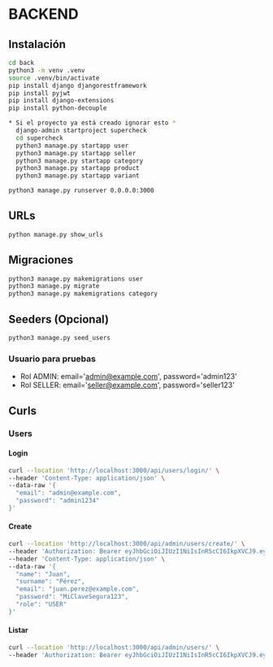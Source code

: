 # BACKEND  
## Instalación  
```bash
cd back
python3 -m venv .venv
source .venv/bin/activate
pip install django djangorestframework
pip install pyjwt
pip install django-extensions
pip install python-decouple

* Si el proyecto ya está creado ignorar esto *  
  django-admin startproject supercheck
  cd supercheck
  python3 manage.py startapp user
  python3 manage.py startapp seller
  python3 manage.py startapp category
  python3 manage.py startapp product
  python3 manage.py startapp variant

python3 manage.py runserver 0.0.0.0:3000
```  

## URLs
```bash
python manage.py show_urls
``` 

## Migraciones  
```bash
python3 manage.py makemigrations user
python3 manage.py migrate
python3 manage.py makemigrations category
```

## Seeders (Opcional)
```bash
python3 manage.py seed_users
```

### Usuario para pruebas
- Rol ADMIN: email='admin@example.com', password='admin123'
- Rol SELLER: email='seller@example.com', password='seller123'

## Curls  
### Users  
#### Login  
```bash
curl --location 'http://localhost:3000/api/users/login/' \
--header 'Content-Type: application/json' \
--data-raw '{
  "email": "admin@example.com",
  "password": "admin1234"
}'
```  
#### Create
```bash
curl --location 'http://localhost:3000/api/admin/users/create/' \
--header 'Authorization: Bearer eyJhbGciOiJIUzI1NiIsInR5cCI6IkpXVCJ9.eyJ1c2VyX2lkIjoxLCJyb2xlIjoiQURNSU4iLCJleHAiOjE3NjA2NjgzODN9.L7hXJIlQ6sV3STvBWPMTE6pa8p9ZJm26K19CtILdUxo' \
--header 'Content-Type: application/json' \
--data-raw '{
  "name": "Juan",
  "surname": "Pérez",
  "email": "juan.perez@example.com",
  "password": "MiClaveSegura123",
  "role": "USER"
}'
```
#### Listar 
```bash
curl --location 'http://localhost:3000/api/admin/users/' \
--header 'Authorization: Bearer eyJhbGciOiJIUzI1NiIsInR5cCI6IkpXVCJ9.eyJ1c2VyX2lkIjoxLCJyb2xlIjoiQURNSU4iLCJleHAiOjE3NjA2NjgzODN9.L7hXJIlQ6sV3STvBWPMTE6pa8p9ZJm26K19CtILdUxo'
```  
